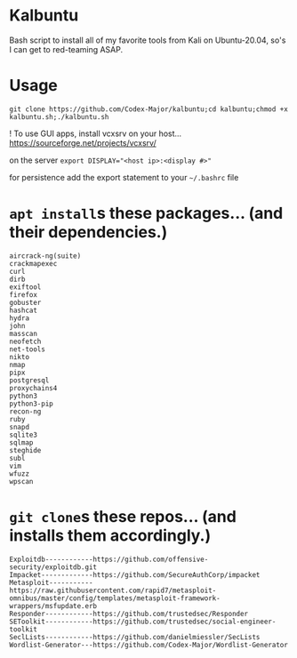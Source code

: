 # Kalbuntu
Bash script to install all of my favorite tools from Kali on Ubuntu-20.04, so's I can get to red-teaming ASAP. 

# Usage
  `git clone https://github.com/Codex-Major/kalbuntu;cd kalbuntu;chmod +x kalbuntu.sh;./kalbuntu.sh`

  ! To use GUI apps, install vcxsrv on your host... https://sourceforge.net/projects/vcxsrv/
  
   on the server `export DISPLAY="<host ip>:<display #>"`
   
   for persistence add the export statement to your `~/.bashrc` file 
  

# `apt install`s these packages... (and their dependencies.)
    aircrack-ng(suite)
    crackmapexec
    curl
    dirb
    exiftool
    firefox
    gobuster
    hashcat
    hydra
    john
    masscan
    neofetch
    net-tools
    nikto
    nmap
    pipx
    postgresql
    proxychains4
    python3
    python3-pip
    recon-ng
    ruby
    snapd
    sqlite3
    sqlmap
    steghide
    subl
    vim
    wfuzz
    wpscan
    
# `git clone`s these repos... (and installs them accordingly.)
    Exploitdb------------https://github.com/offensive-security/exploitdb.git
    Impacket-------------https://github.com/SecureAuthCorp/impacket
    Metasploit-----------https://raw.githubusercontent.com/rapid7/metasploit-omnibus/master/config/templates/metasploit-framework-wrappers/msfupdate.erb
    Responder------------https://github.com/trustedsec/Responder
    SEToolkit------------https://github.com/trustedsec/social-engineer-toolkit
    SeclLists------------https://github.com/danielmiessler/SecLists
    Wordlist-Generator---https://github.com/Codex-Major/Wordlist-Generator
